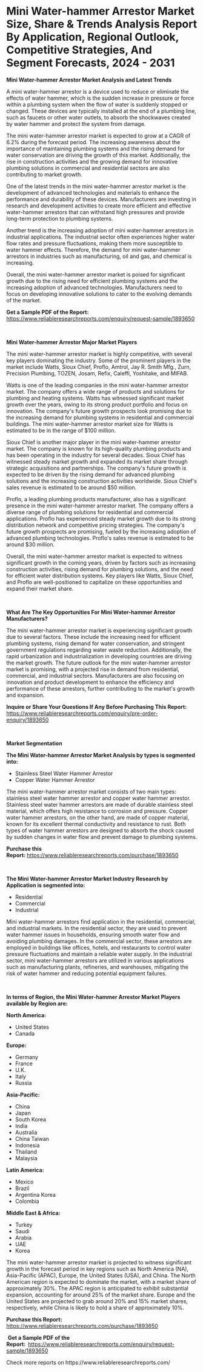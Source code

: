 <p><h1>Mini Water-hammer Arrestor Market Size, Share & Trends Analysis Report By Application, Regional Outlook, Competitive Strategies, And Segment Forecasts, 2024 - 2031</h1></p><p><strong>Mini Water-hammer Arrestor Market Analysis and Latest Trends</strong></p>
<p><p>A mini water-hammer arrestor is a device used to reduce or eliminate the effects of water hammer, which is the sudden increase in pressure or force within a plumbing system when the flow of water is suddenly stopped or changed. These devices are typically installed at the end of a plumbing line, such as faucets or other water outlets, to absorb the shockwaves created by water hammer and protect the system from damage.</p><p>The mini water-hammer arrestor market is expected to grow at a CAGR of 6.2% during the forecast period. The increasing awareness about the importance of maintaining plumbing systems and the rising demand for water conservation are driving the growth of this market. Additionally, the rise in construction activities and the growing demand for innovative plumbing solutions in commercial and residential sectors are also contributing to market growth.</p><p>One of the latest trends in the mini water-hammer arrestor market is the development of advanced technologies and materials to enhance the performance and durability of these devices. Manufacturers are investing in research and development activities to create more efficient and effective water-hammer arrestors that can withstand high pressures and provide long-term protection to plumbing systems.</p><p>Another trend is the increasing adoption of mini water-hammer arrestors in industrial applications. The industrial sector often experiences higher water flow rates and pressure fluctuations, making them more susceptible to water hammer effects. Therefore, the demand for mini water-hammer arrestors in industries such as manufacturing, oil and gas, and chemical is increasing.</p><p>Overall, the mini water-hammer arrestor market is poised for significant growth due to the rising need for efficient plumbing systems and the increasing adoption of advanced technologies. Manufacturers need to focus on developing innovative solutions to cater to the evolving demands of the market.</p></p>
<p><strong>Get a Sample PDF of the Report:&nbsp;</strong> <a href="https://www.reliableresearchreports.com/enquiry/request-sample/1893650">https://www.reliableresearchreports.com/enquiry/request-sample/1893650</a></p>
<p>&nbsp;</p>
<p><strong>Mini Water-hammer Arrestor Major Market Players</strong></p>
<p><p>The mini water-hammer arrestor market is highly competitive, with several key players dominating the industry. Some of the prominent players in the market include Watts, Sioux Chief, Proflo, Amtrol, Jay R. Smith Mfg., Zurn, Precision Plumbing, TOZEN, Josam, Refix, Caleffi, Yoshitake, and MIFAB.</p><p>Watts is one of the leading companies in the mini water-hammer arrestor market. The company offers a wide range of products and solutions for plumbing and heating systems. Watts has witnessed significant market growth over the years, owing to its strong product portfolio and focus on innovation. The company's future growth prospects look promising due to the increasing demand for plumbing systems in residential and commercial buildings. The mini water-hammer arrestor market size for Watts is estimated to be in the range of $100 million.</p><p>Sioux Chief is another major player in the mini water-hammer arrestor market. The company is known for its high-quality plumbing products and has been operating in the industry for several decades. Sioux Chief has witnessed steady market growth and expanded its market share through strategic acquisitions and partnerships. The company's future growth is expected to be driven by the rising demand for advanced plumbing solutions and the increasing construction activities worldwide. Sioux Chief's sales revenue is estimated to be around $50 million.</p><p>Proflo, a leading plumbing products manufacturer, also has a significant presence in the mini water-hammer arrestor market. The company offers a diverse range of plumbing solutions for residential and commercial applications. Proflo has experienced steady market growth due to its strong distribution network and competitive pricing strategies. The company's future growth prospects are promising, fueled by the increasing adoption of advanced plumbing technologies. Proflo's sales revenue is estimated to be around $30 million.</p><p>Overall, the mini water-hammer arrestor market is expected to witness significant growth in the coming years, driven by factors such as increasing construction activities, rising demand for plumbing solutions, and the need for efficient water distribution systems. Key players like Watts, Sioux Chief, and Proflo are well-positioned to capitalize on these opportunities and expand their market share.</p></p>
<p>&nbsp;</p>
<p><strong>What Are The Key Opportunities For Mini Water-hammer Arrestor Manufacturers?</strong></p>
<p><p>The mini water-hammer arrestor market is experiencing significant growth due to several factors. These include the increasing need for efficient plumbing systems, rising demand for water conservation, and stringent government regulations regarding water waste reduction. Additionally, the rapid urbanization and industrialization in developing countries are driving the market growth. The future outlook for the mini water-hammer arrestor market is promising, with a projected rise in demand from residential, commercial, and industrial sectors. Manufacturers are also focusing on innovation and product development to enhance the efficiency and performance of these arrestors, further contributing to the market's growth and expansion.</p></p>
<p><strong>Inquire or Share Your Questions If Any Before Purchasing This Report:</strong> <a href="https://www.reliableresearchreports.com/enquiry/pre-order-enquiry/1893650">https://www.reliableresearchreports.com/enquiry/pre-order-enquiry/1893650</a></p>
<p>&nbsp;</p>
<p><strong>Market Segmentation</strong></p>
<p><strong>The Mini Water-hammer Arrestor Market Analysis by types is segmented into:</strong></p>
<p><ul><li>Stainless Steel Water Hammer Arrestor</li><li>Copper Water Hammer Arrestor</li></ul></p>
<p><p>The mini water-hammer arrestor market consists of two main types: stainless steel water hammer arrestor and copper water hammer arrestor. Stainless steel water hammer arrestors are made of durable stainless steel material, which offers high resistance to corrosion and pressure. Copper water hammer arrestors, on the other hand, are made of copper material, known for its excellent thermal conductivity and resistance to rust. Both types of water hammer arrestors are designed to absorb the shock caused by sudden changes in water flow and prevent damage to plumbing systems.</p></p>
<p><strong>Purchase this Report:&nbsp;</strong><a href="https://www.reliableresearchreports.com/purchase/1893650">https://www.reliableresearchreports.com/purchase/1893650</a></p>
<p>&nbsp;</p>
<p><strong>The Mini Water-hammer Arrestor Market Industry Research by Application is segmented into:</strong></p>
<p><ul><li>Residential</li><li>Commercial</li><li>Industrial</li></ul></p>
<p><p>Mini water-hammer arrestors find application in the residential, commercial, and industrial markets. In the residential sector, they are used to prevent water hammer issues in households, ensuring smooth water flow and avoiding plumbing damages. In the commercial sector, these arrestors are employed in buildings like offices, hotels, and restaurants to control water pressure fluctuations and maintain a reliable water supply. In the industrial sector, mini water-hammer arrestors are utilized in various applications such as manufacturing plants, refineries, and warehouses, mitigating the risk of water hammer and reducing potential equipment failures.</p></p>
<p>&nbsp;</p>
<p><strong>In terms of Region, the Mini Water-hammer Arrestor Market Players available by Region are:</strong></p>
<p>
    <p> <strong> North America: </strong>
        <ul>
            <li>United States</li>
            <li>Canada</li>
        </ul>
        </p> 
    <p> <strong> Europe: </strong>
        <ul>
            <li>Germany</li>
            <li>France</li>
            <li>U.K.</li>
            <li>Italy</li>
            <li>Russia</li>
        </ul>
        </p> 
    <p> <strong> Asia-Pacific: </strong>
        <ul>
            <li>China</li>
            <li>Japan</li>
            <li>South Korea</li>
            <li>India</li>
            <li>Australia</li>
            <li>China Taiwan</li>
            <li>Indonesia</li>
            <li>Thailand</li>
            <li>Malaysia</li>
        </ul>
        </p> 
    <p> <strong> Latin America: </strong>
        <ul>
            <li>Mexico</li>
            <li>Brazil</li>
            <li>Argentina Korea</li>
            <li>Colombia</li>
        </ul>
        </p> 
    <p> <strong> Middle East & Africa: </strong>
        <ul>
            <li>Turkey</li>
            <li>Saudi</li>
            <li>Arabia</li>
            <li>UAE</li>
            <li>Korea</li>
        </ul>
    </p>
    </p>
<p><p>The mini water-hammer arrestor market is projected to witness significant growth in the forecast period in key regions such as North America (NA), Asia-Pacific (APAC), Europe, the United States (USA), and China. The North American region is expected to dominate the market, with a market share of approximately 30%. The APAC region is anticipated to exhibit substantial expansion, accounting for around 25% of the market share. Europe and the United States are projected to grab around 20% and 15% market shares, respectively, while China is likely to hold a share of approximately 10%.</p></p>
<p><strong>Purchase this Report: </strong><a href="https://www.reliableresearchreports.com/purchase/1893650">https://www.reliableresearchreports.com/purchase/1893650</a></p>
<p>&nbsp;<strong>Get a Sample PDF of the Report:&nbsp;&nbsp;</strong><a href="https://www.reliableresearchreports.com/enquiry/request-sample/1893650">https://www.reliableresearchreports.com/enquiry/request-sample/1893650</a></p>
<p><strong></strong></p>
<p>Check more reports on https://www.reliableresearchreports.com/</p>